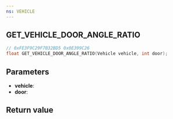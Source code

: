 ```yaml
---
ns: VEHICLE
---
```

## GET_VEHICLE_DOOR_ANGLE_RATIO

```c
// 0xFE3F9C29F7B32BD5 0x0E399C26
float GET_VEHICLE_DOOR_ANGLE_RATIO(Vehicle vehicle, int door);
```

## Parameters
* **vehicle**: 
* **door**: 

## Return value
